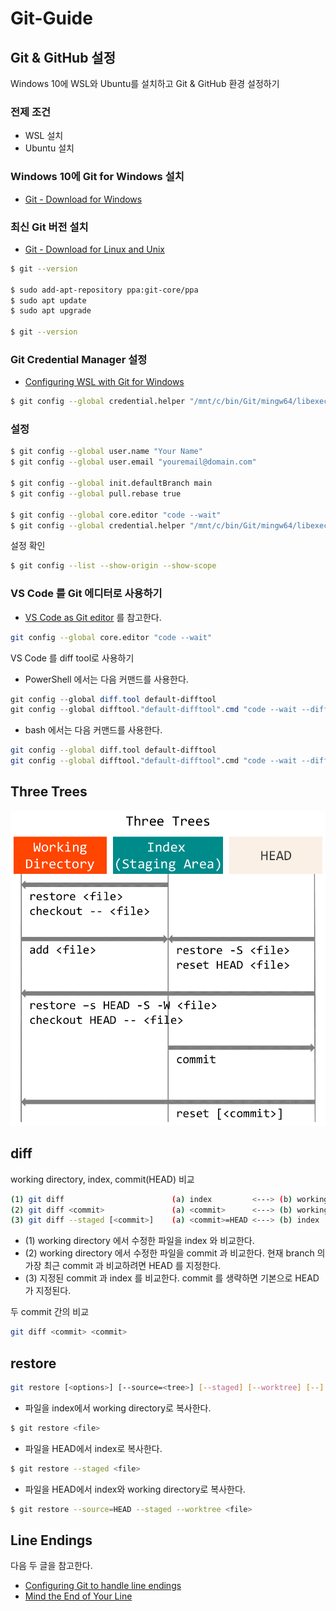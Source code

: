 # Git-Guide

## Git & GitHub 설정

Windows 10에 WSL와 Ubuntu를 설치하고 Git & GitHub 환경 설정하기

### 전제 조건

- WSL 설치
- Ubuntu 설치

### Windows 10에 Git for Windows 설치

- [Git - Download for Windows](https://git-scm.com/download/win)

### 최신 Git 버전 설치

- [Git - Download for Linux and Unix](https://git-scm.com/download/linux)

```bash
$ git --version

$ sudo add-apt-repository ppa:git-core/ppa
$ sudo apt update
$ sudo apt upgrade

$ git --version
```

### Git Credential Manager 설정

- [Configuring WSL with Git for Windows](https://github.com/GitCredentialManager/git-credential-manager/blob/main/docs/wsl.md#configuring-wsl-with-git-for-windows-recommended)

```bash
$ git config --global credential.helper "/mnt/c/bin/Git/mingw64/libexec/git-core/git-credential-manager-core.exe"
```

### 설정

```bash
$ git config --global user.name "Your Name"
$ git config --global user.email "youremail@domain.com"

$ git config --global init.defaultBranch main
$ git config --global pull.rebase true

$ git config --global core.editor "code --wait"
$ git config --global credential.helper "/mnt/c/bin/Git/mingw64/libexec/git-core/git-credential-manager-core.exe"
```

설정 확인

```bash
$ git config --list --show-origin --show-scope
```

### VS Code 를 Git 에디터로 사용하기

- [VS Code as Git editor](https://code.visualstudio.com/docs/editor/versioncontrol#_vs-code-as-git-editor) 를 참고한다.

```bash
git config --global core.editor "code --wait"
```

VS Code 를 diff tool로 사용하기

- PowerShell 에서는 다음 커맨드를 사용한다.

```powershell
git config --global diff.tool default-difftool
git config --global difftool."default-difftool".cmd "code --wait --diff `$LOCAL `$REMOTE"
```

- bash 에서는 다음 커맨드를 사용한다.

```bash
git config --global diff.tool default-difftool
git config --global difftool."default-difftool".cmd "code --wait --diff \$LOCAL \$REMOTE"
```

## Three Trees

![Three Trees](./images/three-trees.png)

## diff

working directory, index, commit(HEAD) 비교

```bash
(1) git diff                        (a) index         <---> (b) working directory
(2) git diff <commit>               (a) <commit>      <---> (b) working directory
(3) git diff --staged [<commit>]    (a) <commit>=HEAD <---> (b) index
```

- (1) working directory 에서 수정한 파일을 index 와 비교한다.
- (2) working directory 에서 수정한 파일을 commit 과 비교한다. 현재 branch 의 가장 최근 commit 과 비교하려면 HEAD 를 지정한다.
- (3) 지정된 commit 과 index 를 비교한다. commit 를 생략하면 기본으로 HEAD 가 지정된다.

두 commit 간의 비교

```bash
git diff <commit> <commit>
```

## restore

```bash
git restore [<options>] [--source=<tree>] [--staged] [--worktree] [--] <pathspec>…​
```

- 파일을 index에서 working directory로 복사한다.

```bash
$ git restore <file>
```

- 파일을 HEAD에서 index로 복사한다.

```bash
$ git restore --staged <file>
```

- 파일을 HEAD에서 index와 working directory로 복사한다.

```bash
$ git restore --source=HEAD --staged --worktree <file>
```

## Line Endings

다음 두 글을 참고한다.

- [Configuring Git to handle line endings](https://docs.github.com/en/free-pro-team@latest/github/using-git/configuring-git-to-handle-line-endings)
- [Mind the End of Your Line](https://adaptivepatchwork.com/2012/03/01/mind-the-end-of-your-line/)
